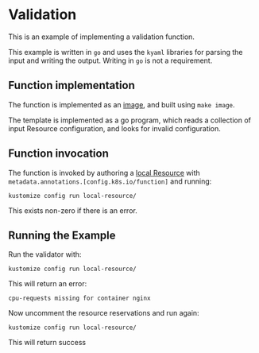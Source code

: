 # Validation

This is an example of implementing a validation function.

This example is written in `go` and uses the `kyaml` libraries for parsing the
input and writing the output.  Writing in `go` is not a requirement.

## Function implementation

The function is implemented as an [image](image), and built using `make image`.

The template is implemented as a go program, which reads a collection of input
Resource configuration, and looks for invalid configuration.

## Function invocation

The function is invoked by authoring a [local Resource](local-resource)
with `metadata.annotations.[config.k8s.io/function]` and running:

    kustomize config run local-resource/

This exists non-zero if there is an error.

## Running the Example

Run the validator with:

    kustomize config run local-resource/

This will return an error:

    cpu-requests missing for container nginx

Now uncomment the resource reservations and run again:

    kustomize config run local-resource/

This will return success
